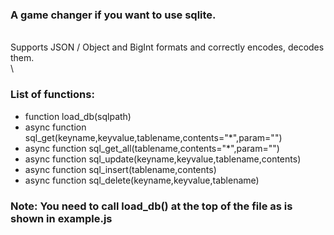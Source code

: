 ### A game changer if you want to use sqlite.
\
Supports JSON / Object and BigInt formats and correctly encodes, decodes them.
\
\
### List of functions:

- function load_db(sqlpath)
- async function sql_get(keyname,keyvalue,tablename,contents="*",param="")
- async function sql_get_all(tablename,contents="*",param="")
- async function sql_update(keyname,keyvalue,tablename,contents)
- async function sql_insert(tablename,contents)
- async function sql_delete(keyname,keyvalue,tablename)

### Note: You need to call load_db() at the top of the file as is shown in **example.js**
